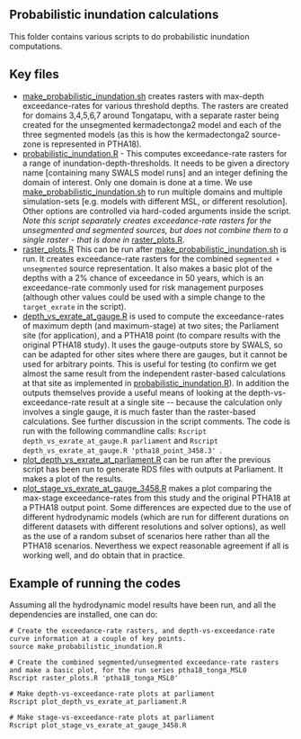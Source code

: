 Probabilistic inundation calculations
-------------------------------------

This folder contains various scripts to do probabilistic inundation computations.

## Key files

* [make_probabilistic_inundation.sh](make_probabilistic_inundation.sh) creates rasters with max-depth exceedance-rates for various threshold depths. The rasters are created for domains 3,4,5,6,7 around Tongatapu, with a separate raster being created for the unsegmented kermadectonga2 model and each of the three segmented models (as this is how the kermadectonga2 source-zone is represented in PTHA18).
* [probabilistic_inundation.R](probabilistic_inundation.R) - This computes exceedance-rate rasters for a range of inundation-depth-thresholds. It needs to be given a directory name [containing many SWALS model runs] and an integer defining the domain of interest. Only one domain is done at a time. We use [make_probabilistic_inundation.sh](make_probabilistic_inundation.sh) to run multiple domains and multiple simulation-sets [e.g. models with different MSL, or different resolution]. Other options are controlled via hard-coded arguments inside the script. *Note this script separately creates exceedance-rate rasters for the unsegmented and segmented sources, but does not combine them to a single raster - that is done in* [raster_plots.R](raster_plots.R).
* [raster_plots.R](raster_plots.R) This can be run after [make_probabilistic_inundation.sh](make_probabilistic_inundation.sh) is run. It creates exceedance-rate rasters for the combined `segmented + unsegmented` source representation. It also makes a basic plot of the depths with a 2\% chance of exceedance in 50 years, which is an exceedance-rate commonly used for risk management purposes (although other values could be used with a simple change to the `target_exrate` in the script). 
* [depth_vs_exrate_at_gauge.R](depth_vs_exrate_at_gauge.R) is used to compute the exceedance-rates of maximum depth (and maximum-stage) at two sites; the Parliament site (for application), and a PTHA18 point (to compare results with the original PTHA18 study). It uses the gauge-outputs store by SWALS, so can be adapted for other sites where there are gauges, but it cannot be used for arbitrary points. This is useful for testing (to confirm we get almost the same result from the independent raster-based calculations at that site as implemented in [probabilistic_inundation.R](probabilistic_inundation.R)). In addition the outputs themselves provide a useful means of looking at the depth-vs-exceedance-rate result at a single site -- because the calculation only involves a single gauge, it is much faster than the raster-based calculations. See further discussion in the script comments. The code is run with the following commandline calls: `Rscript depth_vs_exrate_at_gauge.R parliament` and `Rscript depth_vs_exrate_at_gauge.R 'ptha18_point_3458.3' `. 
* [plot_depth_vs_exrate_at_parliament.R](plot_depth_vs_exrate_at_parliament.R) can be run after the previous script has been run to generate RDS files with outputs at Parliament. It makes a plot of the results.
* [plot_stage_vs_exrate_at_gauge_3458.R](plot_stage_vs_exrate_at_gauge_3458.R) makes a plot comparing the max-stage exceedance-rates from this study and the original PTHA18 at a PTHA18 output point. Some differences are expected due to the use of different hydrodynamic models (which are run for different durations on different datasets with different resolutions and solver options), as well as the use of a random subset of scenarios here rather than all the PTHA18 scenarios. Neverthess we expect reasonable agreement if all is working well, and do obtain that in practice.

## Example of running the codes

Assuming all the hydrodynamic model results have been run, and all the dependencies are installed, one can do:

```
# Create the exceedance-rate rasters, and depth-vs-exceedance-rate curve information at a couple of key points.
source make_probabilistic_inundation.R

# Create the combined segmented/unsegmented exceedance-rate rasters and make a basic plot, for the run series ptha18_tonga_MSL0
Rscript raster_plots.R 'ptha18_tonga_MSL0'

# Make depth-vs-exceedance-rate plots at parliament
Rscript plot_depth_vs_exrate_at_parliament.R

# Make stage-vs-exceedance-rate plots at parliament
Rscript plot_stage_vs_exrate_at_gauge_3458.R

```
